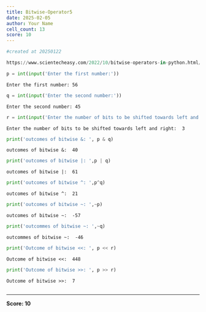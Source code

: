```yaml
---
title: Bitwise-Operator5
date: 2025-02-05
author: Your Name
cell_count: 13
score: 10
---
```


```python
#created at 20250122
```


```python
https://www.scientecheasy.com/2022/10/bitwise-operators-in-python.html/
```


```python
p = int(input('Enter the first number:'))
```

    Enter the first number: 56



```python
q = int(input('Enter the second number:'))
```

    Enter the second number: 45



```python
r = int(input('Enter the number of bits to be shifted towards left and right: '))
```

    Enter the number of bits to be shifted towards left and right:  3



```python
print('outcomes of bitwise &: ', p & q)
```

    outcomes of bitwise &:  40



```python
print('outcomes of bitwise |: ',p | q)
```

    outcomes of bitwise |:  61



```python
print('outcomes of bitwise ^: ',p^q)
```

    outcomes of bitwise ^:  21



```python
print('outcomes of bitwise ~: ',~p)
```

    outcomes of bitwise ~:  -57



```python
print('outcommes of bitwise ~: ',~q)
```

    outcommes of bitwise ~:  -46



```python
print('Outcome of bitwise <<: ', p << r) 
```

    Outcome of bitwise <<:  448



```python
print('Outcome of bitwise >>: ', p >> r)
```

    Outcome of bitwise >>:  7



```python

```


---
**Score: 10**
